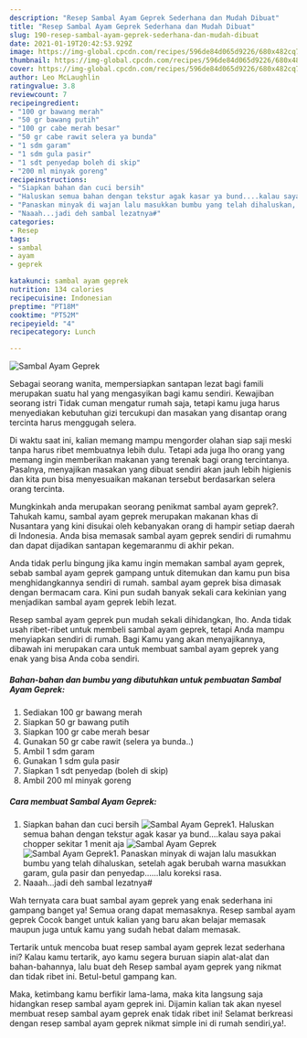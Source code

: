 ```yaml
---
description: "Resep Sambal Ayam Geprek Sederhana dan Mudah Dibuat"
title: "Resep Sambal Ayam Geprek Sederhana dan Mudah Dibuat"
slug: 190-resep-sambal-ayam-geprek-sederhana-dan-mudah-dibuat
date: 2021-01-19T20:42:53.929Z
image: https://img-global.cpcdn.com/recipes/596de84d065d9226/680x482cq70/sambal-ayam-geprek-foto-resep-utama.jpg
thumbnail: https://img-global.cpcdn.com/recipes/596de84d065d9226/680x482cq70/sambal-ayam-geprek-foto-resep-utama.jpg
cover: https://img-global.cpcdn.com/recipes/596de84d065d9226/680x482cq70/sambal-ayam-geprek-foto-resep-utama.jpg
author: Leo McLaughlin
ratingvalue: 3.8
reviewcount: 7
recipeingredient:
- "100 gr bawang merah"
- "50 gr bawang putih"
- "100 gr cabe merah besar"
- "50 gr cabe rawit selera ya bunda"
- "1 sdm garam"
- "1 sdm gula pasir"
- "1 sdt penyedap boleh di skip"
- "200 ml minyak goreng"
recipeinstructions:
- "Siapkan bahan dan cuci bersih"
- "Haluskan semua bahan dengan tekstur agak kasar ya bund....kalau saya pakai chopper sekitar 1 menit aja"
- "Panaskan minyak di wajan lalu masukkan bumbu yang telah dihaluskan, setelah agak berubah warna masukkan garam, gula pasir dan penyedap......lalu koreksi rasa."
- "Naaah...jadi deh sambal lezatnya#"
categories:
- Resep
tags:
- sambal
- ayam
- geprek

katakunci: sambal ayam geprek 
nutrition: 134 calories
recipecuisine: Indonesian
preptime: "PT18M"
cooktime: "PT52M"
recipeyield: "4"
recipecategory: Lunch

---
```



![Sambal Ayam Geprek](https://img-global.cpcdn.com/recipes/596de84d065d9226/680x482cq70/sambal-ayam-geprek-foto-resep-utama.jpg)

Sebagai seorang wanita, mempersiapkan santapan lezat bagi famili merupakan suatu hal yang mengasyikan bagi kamu sendiri. Kewajiban seorang istri Tidak cuman mengatur rumah saja, tetapi kamu juga harus menyediakan kebutuhan gizi tercukupi dan masakan yang disantap orang tercinta harus menggugah selera.

Di waktu  saat ini, kalian memang mampu mengorder olahan siap saji meski tanpa harus ribet membuatnya lebih dulu. Tetapi ada juga lho orang yang memang ingin memberikan makanan yang terenak bagi orang tercintanya. Pasalnya, menyajikan masakan yang dibuat sendiri akan jauh lebih higienis dan kita pun bisa menyesuaikan makanan tersebut berdasarkan selera orang tercinta. 



Mungkinkah anda merupakan seorang penikmat sambal ayam geprek?. Tahukah kamu, sambal ayam geprek merupakan makanan khas di Nusantara yang kini disukai oleh kebanyakan orang di hampir setiap daerah di Indonesia. Anda bisa memasak sambal ayam geprek sendiri di rumahmu dan dapat dijadikan santapan kegemaranmu di akhir pekan.

Anda tidak perlu bingung jika kamu ingin memakan sambal ayam geprek, sebab sambal ayam geprek gampang untuk ditemukan dan kamu pun bisa menghidangkannya sendiri di rumah. sambal ayam geprek bisa dimasak dengan bermacam cara. Kini pun sudah banyak sekali cara kekinian yang menjadikan sambal ayam geprek lebih lezat.

Resep sambal ayam geprek pun mudah sekali dihidangkan, lho. Anda tidak usah ribet-ribet untuk membeli sambal ayam geprek, tetapi Anda mampu menyiapkan sendiri di rumah. Bagi Kamu yang akan menyajikannya, dibawah ini merupakan cara untuk membuat sambal ayam geprek yang enak yang bisa Anda coba sendiri.

<!--inarticleads1-->

##### Bahan-bahan dan bumbu yang dibutuhkan untuk pembuatan Sambal Ayam Geprek:

1. Sediakan 100 gr bawang merah
1. Siapkan 50 gr bawang putih
1. Siapkan 100 gr cabe merah besar
1. Gunakan 50 gr cabe rawit (selera ya bunda..)
1. Ambil 1 sdm garam
1. Gunakan 1 sdm gula pasir
1. Siapkan 1 sdt penyedap (boleh di skip)
1. Ambil 200 ml minyak goreng




<!--inarticleads2-->

##### Cara membuat Sambal Ayam Geprek:

1. Siapkan bahan dan cuci bersih
<img src="https://img-global.cpcdn.com/steps/be9c3f5cda02d0da/160x128cq70/sambal-ayam-geprek-langkah-memasak-1-foto.jpg" alt="Sambal Ayam Geprek">1. Haluskan semua bahan dengan tekstur agak kasar ya bund....kalau saya pakai chopper sekitar 1 menit aja
<img src="https://img-global.cpcdn.com/steps/5368591e99d1d7fc/160x128cq70/sambal-ayam-geprek-langkah-memasak-2-foto.jpg" alt="Sambal Ayam Geprek"><img src="https://img-global.cpcdn.com/steps/f008b33358d84c4c/160x128cq70/sambal-ayam-geprek-langkah-memasak-2-foto.jpg" alt="Sambal Ayam Geprek">1. Panaskan minyak di wajan lalu masukkan bumbu yang telah dihaluskan, setelah agak berubah warna masukkan garam, gula pasir dan penyedap......lalu koreksi rasa.
1. Naaah...jadi deh sambal lezatnya#




Wah ternyata cara buat sambal ayam geprek yang enak sederhana ini gampang banget ya! Semua orang dapat memasaknya. Resep sambal ayam geprek Cocok banget untuk kalian yang baru akan belajar memasak maupun juga untuk kamu yang sudah hebat dalam memasak.

Tertarik untuk mencoba buat resep sambal ayam geprek lezat sederhana ini? Kalau kamu tertarik, ayo kamu segera buruan siapin alat-alat dan bahan-bahannya, lalu buat deh Resep sambal ayam geprek yang nikmat dan tidak ribet ini. Betul-betul gampang kan. 

Maka, ketimbang kamu berfikir lama-lama, maka kita langsung saja hidangkan resep sambal ayam geprek ini. Dijamin kalian tak akan nyesel membuat resep sambal ayam geprek enak tidak ribet ini! Selamat berkreasi dengan resep sambal ayam geprek nikmat simple ini di rumah sendiri,ya!.

